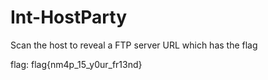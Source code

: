 # Int-HostParty

Scan the host to reveal a FTP server URL which has the flag

flag: flag{nm4p_15_y0ur_fr13nd}

